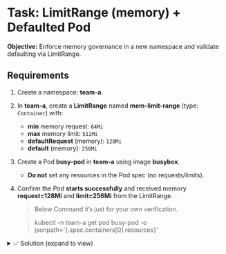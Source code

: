 # Task: LimitRange (memory) + Defaulted Pod

**Objective:** Enforce memory governance in a new namespace and validate defaulting via LimitRange.

## Requirements
1. Create a namespace: **team-a**.
2. In **team-a**, create a **LimitRange** named **mem-limit-range** (type: `Container`) with:
   - **min** memory request: `64Mi`
   - **max** memory limit: `512Mi`
   - **defaultRequest** (memory): `128Mi`
   - **default** (memory): `256Mi`
3. Create a Pod **busy-pod** in **team-a** using image **busybox**.
   - **Do not** set any resources in the Pod spec (no requests/limits).
4. Confirm the Pod **starts successfully** and received memory **request=128Mi** and **limit=256Mi** from the LimitRange.

   > Below Command it’s just for your own verification.
   
   > kubectl -n team-a get pod busy-pod -o jsonpath='{.spec.containers[0].resources}'

<details><summary>✅ Solution (expand to view)</summary>
  
```yaml
apiVersion: v1
kind: LimitRange
metadata:
  name: mem-limit-range
  namespace: team-a
spec:
  limits:
  - type: Container
    min:
      memory: 64Mi
    max:
      memory: 512Mi
    defaultRequest:
      memory: 128Mi
    default:
      memory: 256Mi
---
apiVersion: v1
kind: Pod
metadata:
  name: busy-pod
  namespace: team-a
spec:
  containers:
  - name: bb
    image: busybox:1.37.0
    command: ["sh","-c","sleep 3600"]
```

```bash
#verify:
#Inspect defaulted resources on the live Pod spec
kubectl -n team-a get pod busy-pod -o jsonpath='{.spec.containers[0].resources}'
```

</details>
